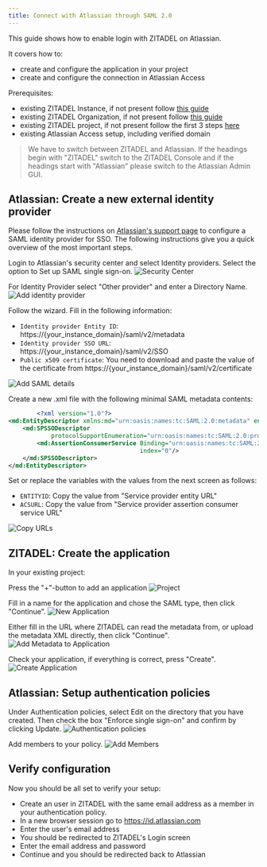 ```yaml
---
title: Connect with Atlassian through SAML 2.0
---
```


This guide shows how to enable login with ZITADEL on Atlassian.

It covers how to:

- create and configure the application in your project
- create and configure the connection in Atlassian Access

Prerequisites:

- existing ZITADEL Instance, if not present follow [this guide](../../guides/start/quickstart)
- existing ZITADEL Organization, if not present follow [this guide](../../guides/manage/console/organizations)
- existing ZITADEL project, if not present follow the first 3 steps [here](../../guides/manage/console/projects)
- existing Atlassian Access setup, including verified domain

> We have to switch between ZITADEL and Atlassian. If the headings begin with "ZITADEL" switch to the ZITADEL
> Console and
> if the headings start with "Atlassian" please switch to the Atlassian Admin GUI.

## **Atlassian**: Create a new external identity provider

Please follow the instructions on [Atlassian's support page](https://support.atlassian.com/security-and-access-policies/docs/configure-saml-single-sign-on-with-an-identity-provider/) to configure a SAML identity provider for SSO.
The following instructions give you a quick overview of the most important steps.

Login to Atlassian's security center and select Identity providers.
Select the option to Set up SAML single sign-on.
![Security Center](/img/saml/atlassian/atlassian-01.png)

For Identity Provider select "Other provider" and enter a Directory Name.
![Add identity provider](/img/saml/atlassian/atlassian-02.png)

Follow the wizard.
Fill in the following information:

- `Identity provider Entity ID`: https://{your_instance_domain}/saml/v2/metadata
- `Identity provider SSO URL`: https://{your_instance_domain}/saml/v2/SSO
- `Public x509 certificate`: You need to download and paste the value of the certificate from https://{your_instance_domain}/saml/v2/certificate

![Add SAML details](/img/saml/atlassian/atlassian-03.png)

Create a new .xml file with the following minimal SAML metadata contents:

```xml
        <?xml version="1.0"?>
<md:EntityDescriptor xmlns:md="urn:oasis:names:tc:SAML:2.0:metadata" entityID="${ENTITYID}">
    <md:SPSSODescriptor
            protocolSupportEnumeration="urn:oasis:names:tc:SAML:2.0:protocol urn:oasis:names:tc:SAML:1.1:protocol">
        <md:AssertionConsumerService Binding="urn:oasis:names:tc:SAML:2.0:bindings:HTTP-POST" Location="${ACSURL}"
                                     index="0"/>
    </md:SPSSODescriptor>
</md:EntityDescriptor>
```

Set or replace the variables with the values from the next screen as follows:

- `ENTITYID`: Copy the value from "Service provider entity URL"
- `ACSURL`: Copy the value from "Service provider assertion consumer service URL"

![Copy URLs](/img/saml/atlassian/atlassian-04.png)

## **ZITADEL**: Create the application

In your existing project:

Press the "+"-button to add an application
![Project](/img/saml/zitadel/project.png)

Fill in a name for the application and chose the SAML type, then click "Continue".
![New Application](/img/saml/zitadel/application_saml.png)

Either fill in the URL where ZITADEL can read the metadata from, or upload the metadata XML directly, then click "Continue".
![Add Metadata to Application](/img/saml/zitadel/application_saml_metadata.png)

Check your application, if everything is correct, press "Create".
![Create Application](/img/saml/zitadel/application_saml_create.png)

## **Atlassian**: Setup authentication policies

Under Authentication policies, select Edit on the directory that you have created.
Then check the box "Enforce single sign-on" and confirm by clicking Update.
![Authentication policies](/img/saml/atlassian/atlassian-05.png)

Add members to your policy.
![Add Members](/img/saml/atlassian/atlassian-06.png)

## Verify configuration

Now you should be all set to verify your setup:

- Create an user in ZITADEL with the same email address as a member in your authentication policy.
- In a new browser session go to https://id.atlassian.com
- Enter the user's email address
- You should be redirected to ZITADEL's Login screen
- Enter the email address and password
- Continue and you should be redirected back to Atlassian
